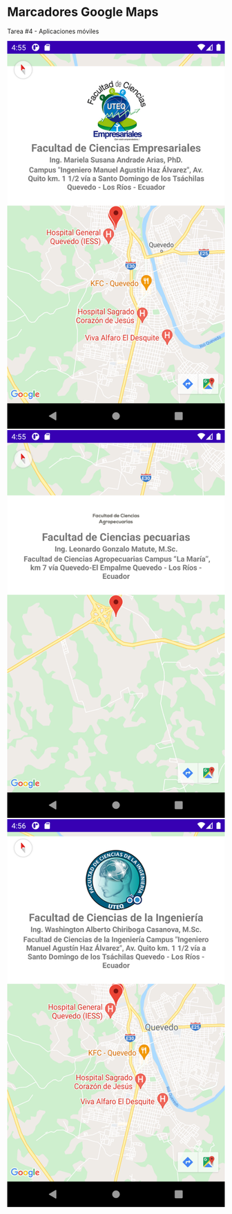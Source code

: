 # Marcadores Google Maps
Tarea #4 - Aplicaciones móviles

![Alt text](repo_img/1.png?raw=true "Captura1")
![Alt text](repo_img/2.png?raw=true "Captura2")
![Alt text](repo_img/3.png?raw=true "Captura3")